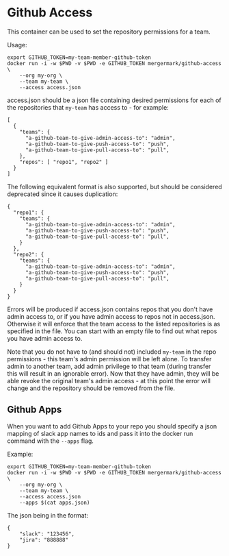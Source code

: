# Github Access

This container can be used to set the repository permissions for a team.

Usage:

    export GITHUB_TOKEN=my-team-member-github-token
    docker run -i -w $PWD -v $PWD -e GITHUB_TOKEN mergermark/github-access \
        --org my-org \
        --team my-team \
        --access access.json

access.json should be a json file containing desired permissions for each of
the repositories that `my-team` has access to - for example:

    [
      {
        "teams": {
          "a-github-team-to-give-admin-access-to": "admin",
          "a-github-team-to-give-push-access-to": "push",
          "a-github-team-to-give-pull-access-to": "pull",
        },
        "repos": [ "repo1", "repo2" ]
      }
    ]

The following equivalent format is also supported, but should be considered
deprecated since it causes duplication:

    {
      "repo1": {
        "teams": {
          "a-github-team-to-give-admin-access-to": "admin",
          "a-github-team-to-give-push-access-to": "push",
          "a-github-team-to-give-pull-access-to": "pull",
        }
      },
      "repo2": {
        "teams": {
          "a-github-team-to-give-admin-access-to": "admin",
          "a-github-team-to-give-push-access-to": "push",
          "a-github-team-to-give-pull-access-to": "pull",
        }
      }
    }

Errors will be produced if access.json contains repos that you don't have admin
access to, or if you have admin access to repos not in access.json. Otherwise
it will enforce that the team access to the listed repositories is as
specified in the file. You can start with an empty file to find out what repos
you have admin access to.

Note that you do not have to (and should not) included `my-team` in the repo
permissions - this team's admin permission will be left alone. To transfer
admin to another team, add admin privilege to that team (during transfer this
will result in an ignorable error). Now that they have admin, they will be able
revoke the original team's admin access - at this point the error will change
and the repository should be removed from the file.

## Github Apps

When you want to add Github Apps to your repo you should specify a json mapping
of slack app names to ids and pass it into the docker run command with the 
`--apps` flag.

Example:
```
export GITHUB_TOKEN=my-team-member-github-token
docker run -i -w $PWD -v $PWD -e GITHUB_TOKEN mergermark/github-access \
    --org my-org \
    --team my-team \
    --access access.json
    --apps $(cat apps.json)
```

The json being in the format:
```
{
    "slack": "123456",
    "jira": "888888"
}
```
